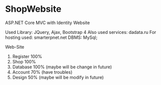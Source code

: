 # ShopWebsite
ASP.NET Core MVC with Identity Website 

Used Library: JQuery, Ajax, Bootstrap 4
Also used services: dadata.ru
For hosting used: smarterpnet.net
DBMS: MySql;

Web-Site 
1. Register 100%
2. Shop 100%
3. Database 100% (maybe will be change in future)
4. Account 70% (have troubles)
5. Design 50% (maybe will be modify in future)
